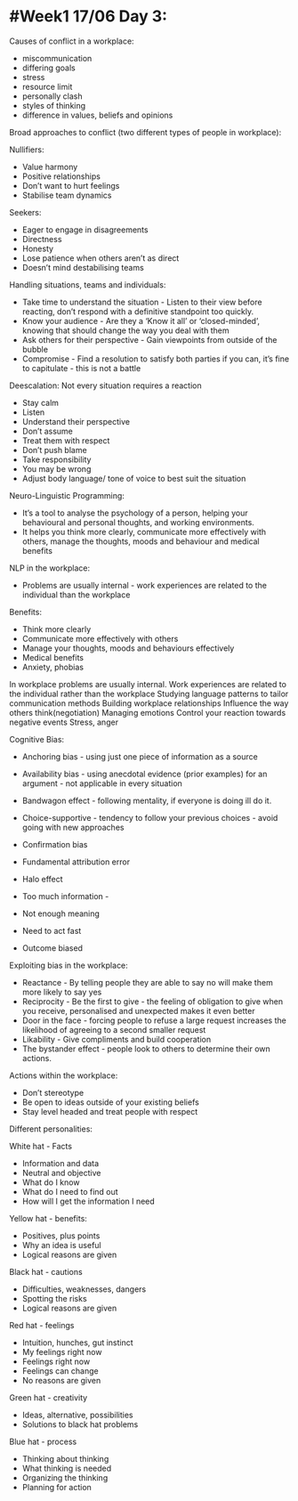 # #Week1 17/06 Day 3:
Causes of conflict in a workplace: 
- miscommunication
- differing goals
- stress
- resource limit
- personally clash
- styles of thinking
- difference in values, beliefs and opinions 

Broad approaches to conflict (two different types of people in workplace):

Nullifiers:
- Value harmony
- Positive relationships
- Don’t want to hurt feelings
- Stabilise team dynamics

Seekers:
- Eager to engage in disagreements
- Directness
- Honesty
- Lose patience when others aren’t as direct
- Doesn’t mind destabilising teams

Handling situations, teams and individuals:

- Take time to understand the situation - Listen to their view before reacting, don’t respond with a definitive standpoint too quickly.
- Know your audience - Are they a ‘Know it all’ or ‘closed-minded’, knowing that should change the way you deal with them
- Ask others for their perspective - Gain viewpoints from outside of the bubble
- Compromise - Find a resolution to satisfy both parties if you can, it’s fine to capitulate - this is not a battle

Deescalation:
Not every situation requires a reaction
  
- Stay calm
- Listen
- Understand their perspective
- Don’t assume
- Treat them with respect
- Don’t push blame
- Take responsibility
- You may be wrong
- Adjust body language/ tone of voice to best suit the situation

Neuro-Linguistic Programming:
- It’s a tool to analyse the psychology of a person, helping your behavioural and personal thoughts, and working environments. 
- It helps you think more clearly, communicate more effectively with others, manage the thoughts, moods and behaviour and medical benefits

NLP in the workplace:
- Problems are usually internal - work experiences are related to the individual than the workplace

Benefits:

- Think more clearly
- Communicate more effectively with others
- Manage your thoughts, moods and behaviours effectively
- Medical benefits
- Anxiety, phobias

In workplace problems are usually internal.
Work experiences are related to the individual rather than the workplace
Studying language patterns to tailor communication  methods
Building workplace relationships
Influence the way others think(negotiation)
Managing emotions
Control your reaction towards negative events
Stress, anger


Cognitive Bias:

- Anchoring bias - using just one piece of information as a source
- Availability bias - using anecdotal evidence (prior examples) for an argument - not applicable in every situation
- Bandwagon effect - following mentality, if everyone is doing ill do it.
- Choice-supportive - tendency to follow your previous choices - avoid going with new approaches 
- Confirmation bias 
- Fundamental attribution error 
- Halo effect

- Too much information -
- Not enough meaning
- Need to act fast
- Outcome biased

Exploiting bias in the workplace:

- Reactance - By telling people they are able to say no will make them more likely to say yes
- Reciprocity - Be the first to give - the feeling of obligation to give when you receive, personalised and unexpected makes it even better
- Door in the face - forcing people to refuse a large request increases the likelihood of agreeing to a second smaller request
- Likability - Give compliments and build cooperation
- The bystander effect - people look to others to determine their own actions.

Actions within the workplace: 
- Don’t stereotype
- Be open to ideas outside of your existing beliefs 
- Stay level headed and treat people with respect

Different personalities:
 
White hat - Facts
- Information and data
- Neutral and objective
- What do I know
- What do I need to find out
- How will I get the information I need

Yellow hat - benefits:

 - Positives, plus points
- Why an idea is useful
- Logical reasons are given

Black hat - cautions
- Difficulties, weaknesses, dangers
- Spotting the risks
- Logical reasons are given

Red hat - feelings

- Intuition, hunches, gut instinct
- My feelings right now
- Feelings right now
- Feelings can change
- No reasons are given

Green hat - creativity

- Ideas, alternative, possibilities
- Solutions to black hat problems

Blue hat - process
- Thinking about thinking
- What thinking is needed
- Organizing the thinking
- Planning for action
